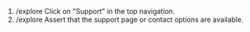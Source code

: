1. /explore Click on "Support" in the top navigation.
2. /explore Assert that the support page or contact options are available.